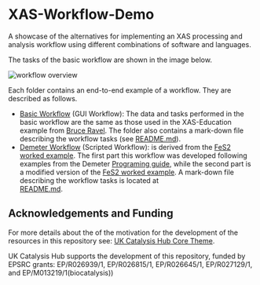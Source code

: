 # XAS-Workflow-Demo
 
A showcase of the alternatives for implementing an XAS processing and analysis workflow
using different combinations of software and languages.

The tasks of the basic workflow are shown in the image below.


![workflow overview](https://github.com/scman1/XAS-Workflow-Demo/blob/main/images/workflow_overview.svg)

Each folder contains an end-to-end example of a workflow. They are described as follows. 
- [Basic Workflow](https://github.com/scman1/XAS-Workflow-Demo/blob/main/basic_workflow)
(GUI Workflow): The data and tasks performed in the basic workflow 
are the same as those used in the XAS-Education example from 
[Bruce Ravel](https://github.com/bruceravel/XAS-Education/tree/master/Examples/FeS2). 
The folder also contains a mark-down file describing the workflow tasks (see 
[README.md](https://github.com/scman1/XAS-Workflow-Demo/blob/main/basic_workflow/README.md)).
- [Demeter Workflow](https://github.com/scman1/XAS-Workflow-Demo/blob/main/demeter_workflow) 
(Scripted Workflow): is derived from the 
[FeS2 worked example](https://github.com/bruceravel/demeter/tree/master/examples/recipes/FeS2). 
The first part this workflow was developed following examples from the Demeter 
[Programing guide](https://bruceravel.github.io/demeter/documents/DPG/index.html), 
while the second part is a modified version of the [FeS2 worked example](https://github.com/bruceravel/demeter/tree/master/examples/recipes/FeS2). 
A mark-down file describing the workflow tasks is located at  
[README.md](https://github.com/scman1/XAS-Workflow-Demo/blob/main/basic_workflow/README.md).


## Acknowledgements and Funding
For more details about the of the motivation for the development of the resources
in this repository see:
[UK Catalysis Hub Core Theme](https://ukcatalysishub.co.uk/core/).

UK Catalysis Hub supports the development of this repository, funded by
EPSRC grants:  EP/R026939/1, EP/R026815/1, EP/R026645/1, EP/R027129/1,
and EP/M013219/1(biocatalysis))
